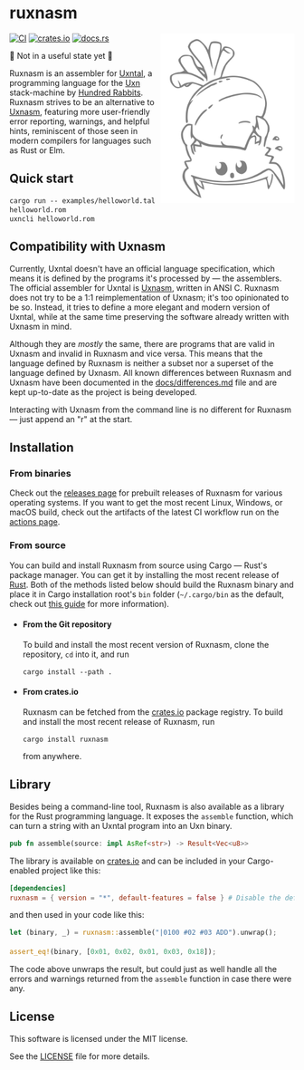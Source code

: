 # ruxnasm

<img align="right" src=docs/promo.svg height="300px">

[![CI](https://github.com/karolbelina/ruxnasm/actions/workflows/ci.yml/badge.svg)](https://github.com/karolbelina/ruxnasm/actions/workflows/ci.yml)
[![crates.io](https://img.shields.io/crates/v/ruxnasm.svg)](https://crates.io/crates/ruxnasm)
[![docs.rs](https://docs.rs/ruxnasm/badge.svg)](https://docs.rs/ruxnasm)

:construction: Not in a useful state yet :construction:

Ruxnasm is an assembler for [Uxntal][uxntal], a programming language for the [Uxn][uxn] stack-machine by [Hundred Rabbits](https://github.com/hundredrabbits). Ruxnasm strives to be an alternative to [Uxnasm][uxnasm], featuring more user-friendly error reporting, warnings, and helpful hints, reminiscent of those seen in modern compilers for languages such as Rust or Elm.

## Quick start

```console
cargo run -- examples/helloworld.tal helloworld.rom
uxncli helloworld.rom
```

## Compatibility with Uxnasm

Currently, Uxntal doesn't have an official language specification, which means it is defined by the programs it's processed by &mdash; the assemblers. The official assembler for Uxntal is [Uxnasm][uxnasm], written in ANSI C. Ruxnasm does not try to be a 1:1 reimplementation of Uxnasm; it's too opinionated to be so. Instead, it tries to define a more elegant and modern version of Uxntal, while at the same time preserving the software already written with Uxnasm in mind.

Although they are _mostly_ the same, there are programs that are valid in Uxnasm and invalid in Ruxnasm and vice versa. This means that the language defined by Ruxnasm is neither a subset nor a superset of the language defined by Uxnasm. All known differences between Ruxnasm and Uxnasm have been documented in the [docs/differences.md](docs/differences.md) file and are kept up-to-date as the project is being developed.

Interacting with Uxnasm from the command line is no different for Ruxnasm &mdash; just append an "r" at the start.

## Installation

### From binaries

Check out the [releases page](https://github.com/karolbelina/ruxnasm/releases) for prebuilt releases of Ruxnasm for various operating systems. If you want to get the most recent Linux, Windows, or macOS build, check out the artifacts of the latest CI workflow run on the [actions page](https://github.com/karolbelina/ruxnasm/actions).

### From source

You can build and install Ruxnasm from source using Cargo &mdash; Rust's package manager. You can get it by installing the most recent release of [Rust](https://www.rust-lang.org/). Both of the methods listed below should build the Ruxnasm binary and place it in Cargo installation root's `bin` folder (`~/.cargo/bin` as the default, check out [this guide](https://doc.rust-lang.org/cargo/commands/cargo-install.html) for more information).

- #### From the Git repository

  To build and install the most recent version of Ruxnasm, clone the repository, `cd` into it, and run
  ```console
  cargo install --path .
  ```
- #### From crates.io

  Ruxnasm can be fetched from the [crates.io](https://crates.io/crates/ruxnasm) package registry. To build and install the most recent release of Ruxnasm, run
  ```console
  cargo install ruxnasm
  ```
  from anywhere.

## Library

Besides being a command-line tool, Ruxnasm is also available as a library for the Rust programming language. It exposes the `assemble` function, which can turn a string with an Uxntal program into an Uxn binary.
```rust
pub fn assemble(source: impl AsRef<str>) -> Result<Vec<u8>>
```
The library is available on [crates.io](https://crates.io/crates/ruxnasm) and can be included in your Cargo-enabled project like this:
```toml
[dependencies]
ruxnasm = { version = "*", default-features = false } # Disable the default "bin" feature
```
and then used in your code like this:
```rust
let (binary, _) = ruxnasm::assemble("|0100 #02 #03 ADD").unwrap();

assert_eq!(binary, [0x01, 0x02, 0x01, 0x03, 0x18]);
```
The code above unwraps the result, but could just as well handle all the errors and warnings returned from the `assemble` function in case there were any.

## License

This software is licensed under the MIT license.

See the [LICENSE](LICENSE) file for more details.

[uxn]: https://wiki.xxiivv.com/site/uxn.html
[uxntal]: https://wiki.xxiivv.com/site/uxntal.html
[uxnasm]: https://git.sr.ht/~rabbits/uxn/tree/master/item/src/uxnasm.c
